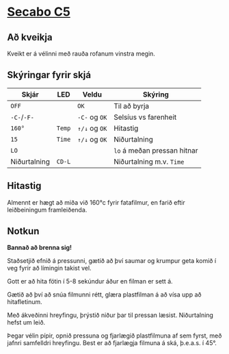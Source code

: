 # [Secabo C5](https://www.secabo.com/en/secabo-c5-clam-transfer-press-38cm-x-38cm-100-108-038-10/)

## Að kveikja

Kveikt er á vélinni með rauða rofanum vinstra megin.

## Skýringar fyrir skjá

|   Skjár       |   LED     |   Veldu       |   Skýring
|   ---         |   ---     |   ---         |   ---
| `OFF`         |           | `OK`          |   Til að byrja
| `-C-`/`-F-`   |           | `-C-` og `OK` |   Selsíus vs farenheit
| `160°`        |   `Temp`  | `↑/↓` og `OK` |   Hitastig
| `15`          |   `Time`  | `↑/↓` og `OK` |   Niðurtalning
| `LO`          |           |               |   `lo` á meðan pressan hitnar
| Niðurtalning  |   `CD-L`  |               |   Niðurtalning m.v. `Time`

## Hitastig

Almennt er hægt að miða við 160°c fyrir fatafilmur, en farið eftir leiðbeiningum framleiðenda. 

## Notkun

**Bannað að brenna sig!**

Staðsetjið efnið á pressunni, gætið að því saumar og krumpur geta komið í veg fyrir að límingin takist vel.

Gott er að hita fötin í 5-8 sekúndur áður en filman er sett á. 

Gætið að því að snúa filmunni rétt, glæra plastfilman á að vísa upp að hitafletinum. 

Með ákveðinni hreyfingu, þrýstið niður þar til pressan læsist. Niðurtalning hefst um leið. 

Þegar vélin pípir, opnið pressuna og fjarlægið plastfilmuna af sem fyrst, með jafnri samfelldri hreyfingu. Best er að fjarlægja filmuna á ská, þ.e.a.s. í 45°.